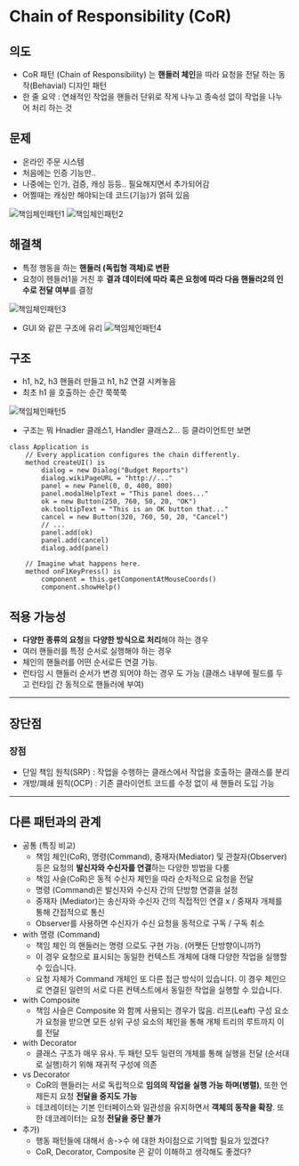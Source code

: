 # Chain of Responsibility (CoR)

## 의도
- CoR 패턴 (Chain of Responsibility) 는 **핸들러 체인**을 따라 요청을 전달 하는 동작(Behavial) 디자인 패턴
- 한 줄 요약 : 연쇄적인 작업을 핸들러 단위로 작게 나누고 종속성 없이 작업을 나누어 처리 하는 것

## 문제
- 온라인 주문 시스템
- 처음에는 인증 기능만..
- 나중에는 인가, 검증, 캐싱 등등.. 필요해지면서 추가되어감
- 어쩔때는 캐싱만 해야되는데 코드(기능)가 얽혀 있음

![책임체인패턴1](https://refactoring.guru/images/patterns/diagrams/chain-of-responsibility/problem1-en.png)
![책임체인패턴2](https://refactoring.guru/images/patterns/diagrams/chain-of-responsibility/problem2-en.png)

## 해결책
- 특정 행동을 하는 **핸들러 (독립형 객체)로 변환** 
- 요청이 헨들러1을 거친 후 **결과 데이터에 따라 혹은 요청에 따라 다음 핸들러2의 인수로 전달 여부**를 결정

![책임체인패턴3](https://refactoring.guru/images/patterns/diagrams/chain-of-responsibility/solution1-en.png)

- GUI 와 같은 구조에 유리
![책임체인패턴4](https://refactoring.guru/images/patterns/diagrams/chain-of-responsibility/solution2-en.png)

## 구조
- h1, h2, h3 핸들러 만들고 h1, h2 연결 시켜놓음
- 최초 h1 을 호출하는 순간 쭉쭉쭉

![책임체인패턴5](https://refactoring.guru/images/patterns/diagrams/chain-of-responsibility/structure-indexed.png)

- 구조는 뭐 Hnadler 클래스1, Handler 클래스2... 등 클라이언트만 보면

```shell
class Application is
    // Every application configures the chain differently.
    method createUI() is
        dialog = new Dialog("Budget Reports")
        dialog.wikiPageURL = "http://..."
        panel = new Panel(0, 0, 400, 800)
        panel.modalHelpText = "This panel does..."
        ok = new Button(250, 760, 50, 20, "OK")
        ok.tooltipText = "This is an OK button that..."
        cancel = new Button(320, 760, 50, 20, "Cancel")
        // ...
        panel.add(ok)
        panel.add(cancel)
        dialog.add(panel)

    // Imagine what happens here.
    method onF1KeyPress() is
        component = this.getComponentAtMouseCoords()
        component.showHelp()
```

## 적용 가능성
- **다양한 종류의 요청**을 **다양한 방식으로 처리**해야 하는 경우
- 여러 핸들러를 특정 순서로 실행해야 하는 경우
- 체인의 핸들러를 어떤 순서로든 연결 가능. 
- 런타임 시 핸들러 순서가 변경 되어야 하는 경우 도 가능 (클래스 내부에 필드를 두고 런타임 간 동적으로 핸들러에 부여)

---
## 장단점 
### 장점
- 단일 책임 원칙(SRP) : 작업을 수행하는 클래스에서 작업을 호출하는 클래스를 분리
- 개방/폐쇄 원칙(OCP) : 기존 클라이언트 코드를 수정 없이 새 핸들러 도입 가능

---

## 다른 패턴과의 관계
- 공통 (특징 비교)
  - 책임 체인(CoR), 명령(Command), 중재자(Mediator) 및 관찰자(Observer) 등은 요청의 **발신자와 수신자를 연결**하는 다양한 방법을 다룸
  - 책임 사슬(CoR)은 동적 수신자 체인을 따라 순차적으로 요청을 전달
  - 명령 (Command)은 발신자와 수신자 간의 단방향 연결을 설정
  - 중재자 (Mediator)는 송신자와 수신자 간의 직접적인 연결 x / 중재자 개체를 통해 간접적으로 통신
  - Observer를 사용하면 수신자가 수신 요청을 동적으로 구독 / 구독 취소
- with 명령 (Command) 
  - 책임 체인 의 핸들러는 명령 으로도 구현 가능. (어쨋든 단방향이니까?) 
  - 이 경우 요청으로 표시되는 동일한 컨텍스트 개체에 대해 다양한 작업을 실행할 수 있습니다.
  - 요청 자체가 Command 개체인 또 다른 접근 방식이 있습니다. 이 경우 체인으로 연결된 일련의 서로 다른 컨텍스트에서 동일한 작업을 실행할 수 있습니다.
- with Composite 
  - 책임 사슬은 Composite 와 함께 사용되는 경우가 많음. 리프(Leaft) 구성 요소가 요청을 받으면 모든 상위 구성 요소의 체인을 통해 개체 트리의 루트까지 이를 전달
- with Decorator 
  - 클래스 구조가 매우 유사. 두 패턴 모두 일련의 개체를 통해 실행을 전달 (순서대로 실행)하기 위해 재귀적 구성에 의존
- vs Decorator
  - CoR의 핸들러는 서로 독립적으로 **임의의 작업을 실행 가능 하며(병렬)**, 또한 언제든지 요청 **전달을 중지도 가능**
  - 데코레이터는 기본 인터페이스와 일관성을 유지하면서 **객체의 동작을 확장**. 또한 데코레이터는 요청 **전달을 중단 불가**
- 추가)
  - 행동 패턴들에 대해서 송->수 에 대한 차이점으로 기억할 필요가 있겠다?
  - CoR, Decorator, Composite 은 같이 이해하고 생각해도 좋겠다?